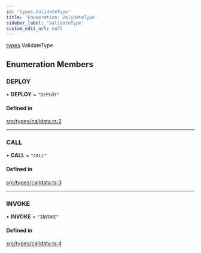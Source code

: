```yaml
---
id: 'types.ValidateType'
title: 'Enumeration: ValidateType'
sidebar_label: 'ValidateType'
custom_edit_url: null
---
```


[types](../namespaces/types.md).ValidateType

## Enumeration Members

### DEPLOY

• **DEPLOY** = `"DEPLOY"`

#### Defined in

[src/types/calldata.ts:2](https://github.com/0xs34n/starknet.js/blob/develop/src/types/calldata.ts#L2)

---

### CALL

• **CALL** = `"CALL"`

#### Defined in

[src/types/calldata.ts:3](https://github.com/0xs34n/starknet.js/blob/develop/src/types/calldata.ts#L3)

---

### INVOKE

• **INVOKE** = `"INVOKE"`

#### Defined in

[src/types/calldata.ts:4](https://github.com/0xs34n/starknet.js/blob/develop/src/types/calldata.ts#L4)
